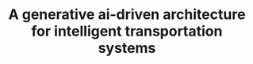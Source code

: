 ---
title: "A generative ai-driven architecture for intelligent transportation systems"
collection: publications
category: conferences
permalink: /publication/A generative ai-driven architecture for intelligent transportation systems
venue: 'Accepted at IEEE 10th World Forum on Internet of Things, 2024'
paperurl: ''
citation: ''
---